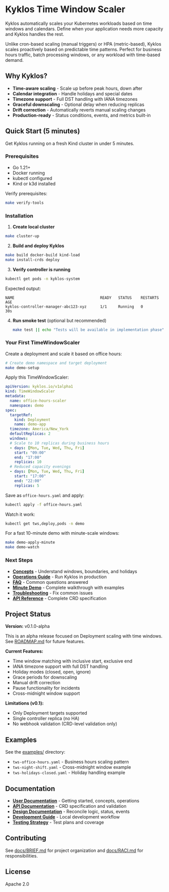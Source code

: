 # Kyklos Time Window Scaler

Kyklos automatically scales your Kubernetes workloads based on time windows and calendars. Define when your application needs more capacity and Kyklos handles the rest.

Unlike cron-based scaling (manual triggers) or HPA (metric-based), Kyklos scales proactively based on predictable time patterns. Perfect for business hours traffic, batch processing windows, or any workload with time-based demand.

## Why Kyklos?

- **Time-aware scaling** - Scale up before peak hours, down after
- **Calendar integration** - Handle holidays and special dates
- **Timezone support** - Full DST handling with IANA timezones
- **Graceful downscaling** - Optional delay when reducing replicas
- **Drift correction** - Automatically reverts manual scaling changes
- **Production-ready** - Status conditions, events, and metrics built-in

## Quick Start (5 minutes)

Get Kyklos running on a fresh Kind cluster in under 5 minutes.

### Prerequisites

- Go 1.21+
- Docker running
- kubectl configured
- Kind or k3d installed

Verify prerequisites:
```bash
make verify-tools
```

### Installation

1. **Create local cluster**
```bash
make cluster-up
```

2. **Build and deploy Kyklos**
```bash
make build docker-build kind-load
make install-crds deploy
```

3. **Verify controller is running**
```bash
kubectl get pods -n kyklos-system
```

Expected output:
```
NAME                                      READY   STATUS    RESTARTS   AGE
kyklos-controller-manager-abc123-xyz      1/1     Running   0          30s
```

4. **Run smoke test** (optional but recommended)
   ```bash
   make test || echo "Tests will be available in implementation phase"
   ```

### Your First TimeWindowScaler

Create a deployment and scale it based on office hours:

```bash
# Create demo namespace and target deployment
make demo-setup
```

Apply this TimeWindowScaler:

```yaml
apiVersion: kyklos.io/v1alpha1
kind: TimeWindowScaler
metadata:
  name: office-hours-scaler
  namespace: demo
spec:
  targetRef:
    kind: Deployment
    name: demo-app
  timezone: America/New_York
  defaultReplicas: 2
  windows:
  # Scale to 10 replicas during business hours
  - days: [Mon, Tue, Wed, Thu, Fri]
    start: "09:00"
    end: "17:00"
    replicas: 10
  # Reduced capacity evenings
  - days: [Mon, Tue, Wed, Thu, Fri]
    start: "17:00"
    end: "22:00"
    replicas: 5
```

Save as `office-hours.yaml` and apply:
```bash
kubectl apply -f office-hours.yaml
```

Watch it work:
```bash
kubectl get tws,deploy,pods -n demo
```

For a fast 10-minute demo with minute-scale windows:
```bash
make demo-apply-minute
make demo-watch
```

### Next Steps

- **[Concepts](docs/user/CONCEPTS.md)** - Understand windows, boundaries, and holidays
- **[Operations Guide](docs/user/OPERATIONS.md)** - Run Kyklos in production
- **[FAQ](docs/user/FAQ.md)** - Common questions answered
- **[Minute Demo](docs/user/MINUTE-DEMO.md)** - Complete walkthrough with examples
- **[Troubleshooting](docs/user/TROUBLESHOOTING.md)** - Fix common issues
- **[API Reference](docs/api/CRD-SPEC.md)** - Complete CRD specification

## Project Status

**Version:** v0.1.0-alpha

This is an alpha release focused on Deployment scaling with time windows. See [ROADMAP.md](docs/ROADMAP.md) for future features.

**Current Features:**
- Time window matching with inclusive start, exclusive end
- IANA timezone support with full DST handling
- Holiday modes (closed, open, ignore)
- Grace periods for downscaling
- Manual drift correction
- Pause functionality for incidents
- Cross-midnight window support

**Limitations (v0.1):**
- Only Deployment targets supported
- Single controller replica (no HA)
- No webhook validation (CRD-level validation only)

## Examples

See the [examples/](examples/) directory:
- `tws-office-hours.yaml` - Business hours scaling pattern
- `tws-night-shift.yaml` - Cross-midnight window example
- `tws-holidays-closed.yaml` - Holiday handling example

## Documentation

- **[User Documentation](docs/user/)** - Getting started, concepts, operations
- **[API Documentation](docs/api/)** - CRD specification and validation
- **[Design Documentation](docs/design/)** - Reconcile logic, status, events
- **[Development Guide](docs/LOCAL-DEV-GUIDE.md)** - Local development workflow
- **[Testing Strategy](docs/testing/TEST-STRATEGY.md)** - Test plans and coverage

## Contributing

See [docs/BRIEF.md](docs/BRIEF.md) for project organization and [docs/RACI.md](docs/RACI.md) for responsibilities.

## License

Apache 2.0
